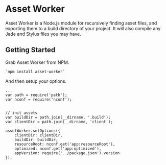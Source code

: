 Asset Worker
============

Asset Worker is a Node.js module for recursively finding asset files, and exporting them to a build directory of your project. It will also compile any Jade and Stylus files you may have. 

Getting Started
---------------

Grab Asset Worker from NPM.

	`npm install asset-worker`

And then setup your options.

	...
	var path = require('path');
	var nconf = require('nconf');


	// init assets
	var buildDir = path.join(__dirname, '.build');
	var clientDir = path.join(__dirname, 'client');

	assetWorker.setOptions({
		clientDir: clientDir,
		buildDir: buildDir,
		resourceRoot: nconf.get('app:resourceRoot'),
		optimized: nconf.get('app:optimized'),
		appVersion: require('../package.json').version
	});
